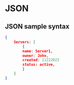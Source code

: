 # JSON
## JSON sample syntax
```json
{
	Servers: [
		{
		name: Server1,
		owner: John,
		created: 11222023
		status: active,
		}
	]
}
```